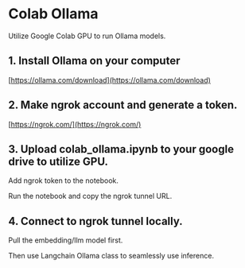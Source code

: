 # Colab Ollama

Utilize Google Colab GPU to run Ollama models.

## 1. Install Ollama on your computer

[https://ollama.com/download](https://ollama.com/download)

## 2. Make ngrok account and generate a token.

[https://ngrok.com/](https://ngrok.com/)

## 3. Upload colab_ollama.ipynb to your google drive to utilize GPU.

Add ngrok token to the notebook.

Run the notebook and copy the ngrok tunnel URL. 

## 4. Connect to ngrok tunnel locally.

Pull the embedding/llm model first. 

Then use Langchain Ollama class to seamlessly use inference.


